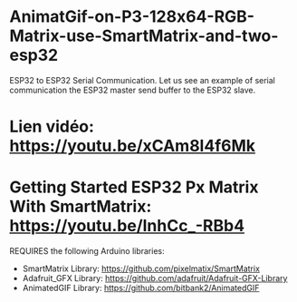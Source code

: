 # AnimatGif-on-P3-128x64-RGB-Matrix-use-SmartMatrix-and-two-esp32
ESP32 to ESP32 Serial Communication. Let us see an example of serial communication the ESP32 master send buffer to the ESP32 slave.

# Lien vidéo: https://youtu.be/xCAm8l4f6Mk
# Getting Started ESP32 Px Matrix With SmartMatrix:  https://youtu.be/InhCc_-RBb4

REQUIRES the following Arduino libraries:
- SmartMatrix Library: https://github.com/pixelmatix/SmartMatrix
- Adafruit_GFX Library: https://github.com/adafruit/Adafruit-GFX-Library
- AnimatedGIF Library:  https://github.com/bitbank2/AnimatedGIF
